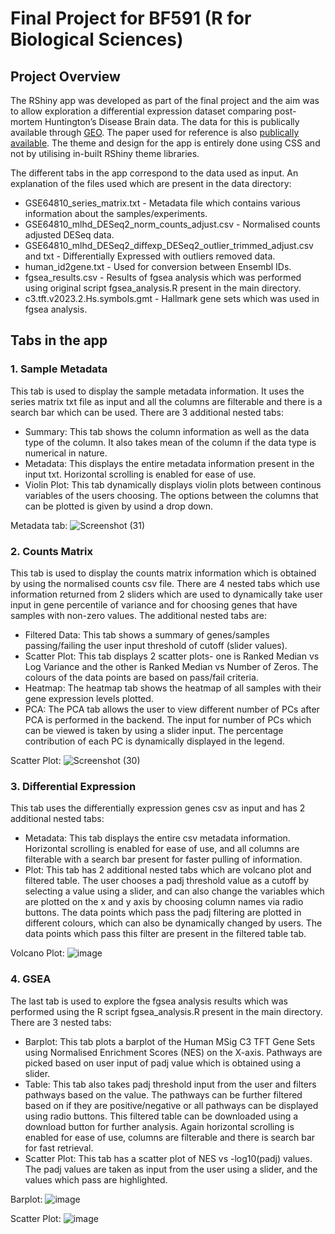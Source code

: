 # Final Project for BF591 (R for Biological Sciences)

## Project Overview
The RShiny app was developed as part of the final project and the aim was to allow exploration a differential expression dataset comparing post-mortem Huntington’s Disease Brain data. The data for this is publically available through [GEO](https://www.ncbi.nlm.nih.gov/geo/query/acc.cgi?acc=GSE64810). The paper used for reference is also [publically available](https://www.ncbi.nlm.nih.gov/pmc/articles/PMC4670106/). The theme and design for the app is entirely done using CSS and not by utilising in-built RShiny theme libraries.

The different tabs in the app correspond to the data used as input. An explanation of the files used which are present in the data directory:

- GSE64810_series_matrix.txt - Metadata file which contains various information about the samples/experiments.
- GSE64810_mlhd_DESeq2_norm_counts_adjust.csv - Normalised counts adjusted DESeq data.
- GSE64810_mlhd_DESeq2_diffexp_DESeq2_outlier_trimmed_adjust.csv and txt - Differentially Expressed with outliers removed data.
- human_id2gene.txt - Used for conversion between Ensembl IDs.
- fgsea_results.csv - Results of fgsea analysis which was performed using original script fgsea_analysis.R present in the main directory.
- c3.tft.v2023.2.Hs.symbols.gmt - Hallmark gene sets which was used in fgsea analysis.

## Tabs in the app

### 1. Sample Metadata
   
This tab is used to display the sample metadata information. It uses the series matrix txt file as input and all the columns are filterable and there is a search bar which can be used. There are 3 additional nested tabs:
* Summary: This tab shows the column information as well as the data type of the column. It also takes mean of the column if the data type is numerical in nature.
* Metadata: This displays the entire metadata information present in the input txt. Horizontal scrolling is enabled for ease of use.
* Violin Plot: This tab dynamically displays violin plots between continous variables of the users choosing. The options between the columns that can be plotted is given by usind a drop down.

Metadata tab:
![Screenshot (31)](https://github.com/posaumya/RShiny_Project/assets/144373823/0f01299a-8072-47a5-845a-aac23020a95d)


### 2. Counts Matrix
This tab is used to display the counts matrix information which is obtained by using the normalised counts csv file. There are 4 nested tabs which use information returned from 2 sliders which are used to dynamically take user input in gene percentile of variance and for choosing genes that have samples with non-zero values. The additional nested tabs are:
* Filtered Data: This tab shows a summary of genes/samples passing/failing the user input threshold of cutoff (slider values).
* Scatter Plot: This tab displays 2 scatter plots- one is Ranked Median vs Log Variance and the other is Ranked Median vs Number of Zeros. The colours of the data points are based on pass/fail criteria. 
* Heatmap: The heatmap tab shows the heatmap of all samples with their gene expression levels plotted.
* PCA: The PCA tab allows the user to view different number of PCs after PCA is performed in the backend. The input for number of PCs which can be viewed is taken by using a slider input. The percentage contribution of each PC is dynamically displayed in the legend.

Scatter Plot:
![Screenshot (30)](https://github.com/posaumya/RShiny_Project/assets/144373823/f60c0912-23ac-4fa0-bafa-234d95d3ac7a)


### 3. Differential Expression
This tab uses the differentially expression genes csv as input and has 2 additional nested tabs:
* Metadata: This tab displays the entire csv metadata information. Horizontal scrolling is enabled for ease of use, and all columns are filterable with a search bar present for faster pulling of information.
* Plot: This tab has 2 additional nested tabs which are volcano plot and filtered table. The user chooses a padj threshold value as a cutoff by selecting a value using a slider, and can also change the variables which are plotted on the x and y axis by choosing column names via radio buttons. The data points which pass the padj filtering are plotted in different colours, which can also be dynamically changed by users. The data points which pass this filter are present in the filtered table tab.

Volcano Plot:
![image](https://github.com/posaumya/RShiny_Project/assets/144373823/51e46263-68be-4cdf-8b6b-9cb5e56d53fa)

### 4. GSEA
The last tab is used to explore the fgsea analysis results which was performed using the R script fgsea_analysis.R present in the main directory. There are 3 nested tabs:
* Barplot: This tab plots a barplot of the Human MSig C3 TFT Gene Sets using Normalised Enrichment Scores (NES) on the X-axis. Pathways are picked based on user input of padj value which is obtained using a slider.
* Table: This tab also takes padj threshold input from the user and filters pathways based on the value. The pathways can be further filtered based on if they are positive/negative or all pathways can be displayed using radio buttons. This filtered table can be downloaded using a download button for further analysis. Again horizontal scrolling is enabled for ease of use, columns are filterable and there is search bar for fast retrieval.
* Scatter Plot: This tab has a scatter plot of NES vs -log10(padj) values. The padj values are taken as input from the user using a slider, and the values which pass are highlighted.

Barplot:
![image](https://github.com/posaumya/RShiny_Project/assets/144373823/f0595a7a-6b6e-4a46-bdaa-419430c8277e)

Scatter Plot:
![image](https://github.com/posaumya/RShiny_Project/assets/144373823/aaf932f4-8752-4f25-9629-619527cdefb0)






